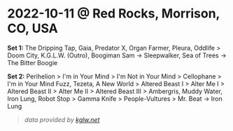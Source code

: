 # 2022-10-11 @ Red Rocks, Morrison, CO, USA

**Set 1:**  The Dripping Tap, Gaia, Predator X, Organ Farmer, Pleura, Oddlife > Doom City, K.G.L.W. (Outro), Boogiman Sam -> Sleepwalker, Sea of Trees -> The Bitter Boogie 

**Set 2:**  Perihelion > I'm in Your Mind > I'm Not in Your Mind > Cellophane > I'm in Your Mind Fuzz, Tezeta, A New World > Altered Beast I > Alter Me I > Altered Beast II > Alter Me II > Altered Beast III > Ambergris, Muddy Water, Iron Lung, Robot Stop > Gamma Knife > People-Vultures > Mr. Beat -> Iron Lung 

> _data provided by [kglw.net](http://kglw.today/2022-10-11)_